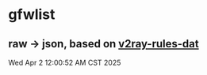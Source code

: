 # gfwlist
## raw -> json, based on [v2ray-rules-dat](https://github.com/Loyalsoldier/v2ray-rules-dat)
Wed Apr  2 12:00:52 AM CST 2025

